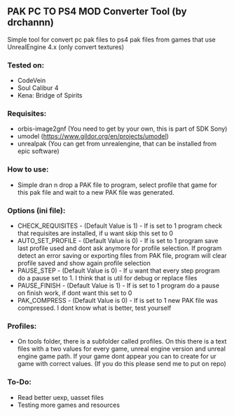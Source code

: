 ## PAK PC TO PS4 MOD Converter Tool (by drchannn) #

Simple tool for convert pc pak files to ps4 pak files from games that use UnrealEngine 4.x (only convert textures)

### Tested on: ###
- CodeVein
- Soul Calibur 4
- Kena: Bridge of Spirits


### Requisites: ###
- orbis-image2gnf (You need to get by your own, this is part of SDK Sony)
- umodel (https://www.gildor.org/en/projects/umodel)
- unrealpak (You can get from unrealengine, that can be installed from epic software)

### How to use: ###
- Simple dran n drop a PAK file to program, select profile that game for this pak file and wait to a new PAK file was generated.

### Options (ini file): ###
- CHECK_REQUISITES - (Default Value is 1) - If is set to 1 program check that requisites are installed, if u want skip this set to 0
- AUTO_SET_PROFILE - (Default Value is 0) - If is set to 1 program save last profile used and dont ask anymore for profile selection. If program detect an error saving or exporting files from PAK file, program will clear profile saved and show again profile selection
- PAUSE_STEP - (Default Value is 0) - If u want that every step program do a pause set to 1. I think that is util for debug or replace files
- PAUSE_FINISH - (Default Value is 1) - If is set to 1 program do a pause on finish work, if dont want this set to 0
- PAK_COMPRESS - (Default Value is 0) - If is set to 1 new PAK file was compressed. I dont know what is better, test yourself

### Profiles: ###
- On tools folder, there is a subfolder called profiles. On this there is a text files with a two values for every game, unreal engine version and unreal engine game path. If your game dont appear you can to create for ur game with correct values. (If you do this please send me to put on repo)

### To-Do: ###
- Read better uexp, uasset files
- Testing more games and resources
